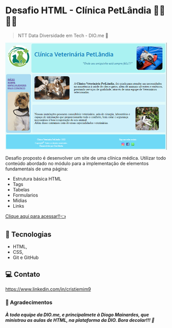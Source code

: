 # Desafio HTML - Clínica PetLândia 🐶🐱🐹🐰                     

> NTT Data Diversidade em Tech - DIO.me 🧐

![preview](./.github/preview.png)

Desafio proposto é desenvolver um site de uma clínica médica. 
Utilizar todo conteúdo abordado no módulo para a implementação de elementos fundamentais de uma página:

- Estrutura básica HTML
- Tags
- Tabelas
- Formularios
- Mídias
- Links


[Clique aqui para acessar!!👈](https://tiemi9.github.io/Clinica-Desfio.NTTData)

## 📡 Tecnologias

- HTML,
- CSS,
-  Git e GitHub 

##  💻 Contato

https://www.linkedin.com/in/cristiemim9

 ### 🎉 Agradecimentos 
##### À toda equipe da DIO.me, e principalmete à Diogo Mainardes, que ministrou as aulas de HTML, na plataforma da DIO. Bora decolar!!! 🚀